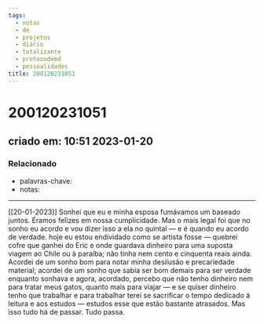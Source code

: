 ```yaml
---
tags:
  - notas
  - de
  - projetos
  - diário
  - totalizante
  - protocodemd
  - pessoalidades
title: 200120231051
---
```

# 200120231051
## criado em: 10:51 2023-01-20

### Relacionado
- palavras-chave: 
- notas: 
---
[[20-01-2023]]
Sonhei que eu e minha esposa fumávamos um baseado juntos. Éramos felizes em nossa cumplicidade. Mas o mais legal foi que no sonho eu acordo e vou dizer isso a ela no quintal — e é quando eu acordo de verdade.
hoje eu estou endividado como se artista fosse — quebrei cofre que ganhei do Eric e onde guardava dinheiro para uma suposta viagem ao Chile ou à paraíba; não tinha nem cento e cinquenta reais ainda. 
Acordei de um sonho bom para notar minha desilusão e precariedade material; acordei de um sonho que sabia ser bom demais para ser verdade enquanto sonhava e agora, acordado, percebo que não tenho dinheiro nem para tratar meus gatos, quanto mais para viajar — e se quiser dinheiro tenho que trabalhar e para trabalhar terei se sacrificar o tempo dedicado á leitura e aos estudos — estudos esse que estão bastante atrasados. Mas isso tudo há de passar. Tudo passa.
